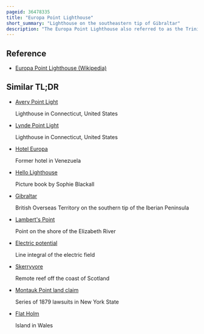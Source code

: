 ```yaml
---
pageid: 36478335
title: "Europa Point Lighthouse"
short_summary: "Lighthouse on the southeastern tip of Gibraltar"
description: "The Europa Point Lighthouse also referred to as the Trinity Lighthouse at europa Point and the Victoria Tower or La Farola in Llanito is a Lighthouse located at europa Point at the southeastern Tip of the british overseas Territory of Gibraltar on the southern End."
---
```


## Reference

- [Europa Point Lighthouse (Wikipedia)](https://en.wikipedia.org/?curid=36478335)

## Similar TL;DR

- [Avery Point Light](/tldr/en/avery-point-light)

  Lighthouse in Connecticut, United States

- [Lynde Point Light](/tldr/en/lynde-point-light)

  Lighthouse in Connecticut, United States

- [Hotel Europa](/tldr/en/hotel-europa)

  Former hotel in Venezuela

- [Hello Lighthouse](/tldr/en/hello-lighthouse)

  Picture book by Sophie Blackall

- [Gibraltar](/tldr/en/gibraltar)

  British Overseas Territory on the southern tip of the Iberian Peninsula

- [Lambert's Point](/tldr/en/lamberts-point)

  Point on the shore of the Elizabeth River

- [Electric potential](/tldr/en/electric-potential)

  Line integral of the electric field

- [Skerryvore](/tldr/en/skerryvore)

  Remote reef off the coast of Scotland

- [Montauk Point land claim](/tldr/en/montauk-point-land-claim)

  Series of 1879 lawsuits in New York State

- [Flat Holm](/tldr/en/flat-holm)

  Island in Wales
